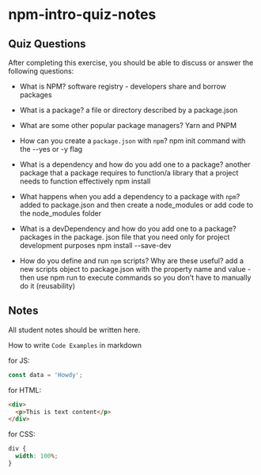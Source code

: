 # npm-intro-quiz-notes

## Quiz Questions

After completing this exercise, you should be able to discuss or answer the following questions:

- What is NPM?
  software registry - developers share and borrow packages

- What is a package?
  a file or directory described by a package.json

- What are some other popular package managers?
  Yarn and PNPM

- How can you create a `package.json` with `npm`?
  npm init command with the --yes or -y flag

- What is a dependency and how do you add one to a package?
  another package that a package requires to function/a library that a project needs to function effectively
  npm install

- What happens when you add a dependency to a package with `npm`?
  added to package.json and then create a node_modules or add code to the node_modules folder

- What is a devDependency and how do you add one to a package?
  packages in the package. json file that you need only for project development purposes
  npm install --save-dev

- How do you define and run `npm` scripts? Why are these useful?
  add a new scripts object to package.json with the property name and value - then use npm run
  to execute commands so you don't have to manually do it (reusability)

## Notes

All student notes should be written here.

How to write `Code Examples` in markdown

for JS:

```javascript
const data = 'Howdy';
```

for HTML:

```html
<div>
  <p>This is text content</p>
</div>
```

for CSS:

```css
div {
  width: 100%;
}
```
